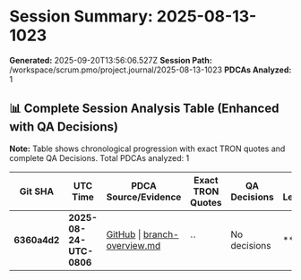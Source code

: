 # Session Summary: 2025-08-13-1023

**Generated:** 2025-09-20T13:56:06.527Z
**Session Path:** /workspace/scrum.pmo/project.journal/2025-08-13-1023
**PDCAs Analyzed:** 1

## **📊 Complete Session Analysis Table (Enhanced with QA Decisions)**

**Note:** Table shows chronological progression with exact TRON quotes and complete QA Decisions. Total PDCAs analyzed: 1

| **Git SHA** | **UTC Time** | **PDCA Source/Evidence** | **Exact TRON Quotes** | **QA Decisions** | **Key Learning/Achievement** |
|-------------|--------------|--------------------------|------------------------|------------------|-----------------------------|
| **6360a4d2** | **2025-08-24-UTC-0806** | [GitHub](https://github.com/Cerulean-Circle-GmbH/Web4Articles/blob/dev/2025-09-19-UTC-1657/scrum.pmo/project.journal/2025-08-13-1023/branch-overview.md) \| [branch-overview.md](N/A) | `` | No decisions | **** |
